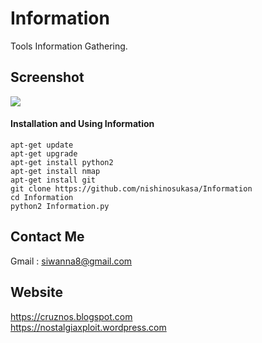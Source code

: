 # Information
Tools Information Gathering.

## Screenshot
<img src="https://image.ibb.co/fBBdMV/Screenshot-1970-01-01-08-31-15.png" hight="150" wight="150">

#### Installation and Using Information
```
apt-get update 
apt-get upgrade
apt-get install python2
apt-get install nmap
apt-get install git
git clone https://github.com/nishinosukasa/Information
cd Information
python2 Information.py

```

## Contact Me
Gmail    : siwanna8@gmail.com<br>

## Website
https://cruznos.blogspot.com<br>
https://nostalgiaxploit.wordpress.com

